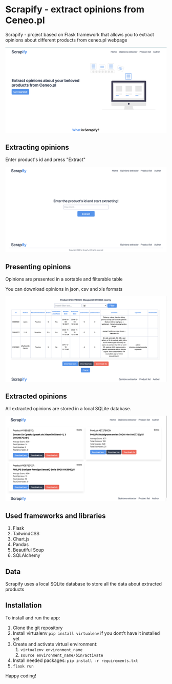 # Scrapify - extract opinions from Ceneo.pl

Scrapify - project based on Flask framework that allows you to extract opinions about different products from ceneo.pl webpage

![Homepage](https://github.com/markiianholovchak/ceneo-webscrapper/blob/media/home.png)

## Extracting opinions

Enter product's id and press "Extract"

![Extraction](https://github.com/markiianholovchak/ceneo-webscrapper/blob/media/extraction.png)

## Presenting opinions

Opinions are presented in a sortable and filterable table

You can download opinions in json, csv and xls formats

![Product](https://github.com/markiianholovchak/ceneo-webscrapper/blob/media/product.png)

## Extracted opinions

All extracted opinions are stored in a local SQLite database.

![ProductList](https://github.com/markiianholovchak/ceneo-webscrapper/blob/media/productList.png)

## Used frameworks and libraries

1. Flask
2. TailwindCSS
3. Chart.js
4. Pandas
5. Beautiful Soup
6. SQLAlchemy

## Data

Scrapify uses a local SQLite database to store all the data about extracted products

## Installation

To install and run the app:

1. Clone the git repository
2. Install virtualenv `pip install virtualenv` if you dont't have it installed yet
3. Create and activate virtual environment:
   1. `virtualenv environment_name`
   2. `source environment_name/bin/activate`
4. Install needed packages: `pip install -r requirements.txt`
5. `flask run`

Happy coding!
